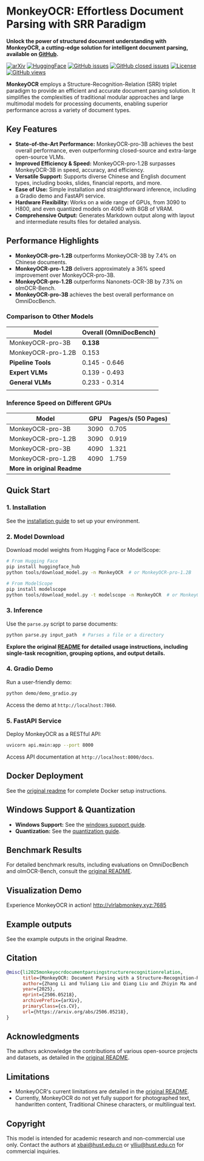 # MonkeyOCR: Effortless Document Parsing with SRR Paradigm

**Unlock the power of structured document understanding with MonkeyOCR, a cutting-edge solution for intelligent document parsing, available on [GitHub](https://github.com/Yuliang-Liu/MonkeyOCR).**

[![arXiv](https://img.shields.io/badge/Arxiv-MonkeyOCR-b31b1b.svg?logo=arXiv)](https://arxiv.org/abs/2506.05218)
[![HuggingFace](https://img.shields.io/badge/HuggingFace%20Weights-black.svg?logo=HuggingFace)](https://huggingface.co/echo840/MonkeyOCR)
[![GitHub issues](https://img.shields.io/github/issues/Yuliang-Liu/MonkeyOCR?color=critical&label=Issues)](https://github.com/Yuliang-Liu/MonkeyOCR/issues?q=is%3Aopen+is%3Aissue)
[![GitHub closed issues](https://img.shields.io/github/issues-closed/Yuliang-Liu/MonkeyOCR?color=success&label=Issues)](https://github.com/Yuliang-Liu/MonkeyOCR/issues?q=is%3Aissue+is%3Aclosed)
[![License](https://img.shields.io/badge/License-Apache%202.0-yellow)](https://github.com/Yuliang-Liu/MonkeyOCR/blob/main/LICENSE.txt)
[![GitHub views](https://komarev.com/ghpvc/?username=Yuliang-Liu&repo=MonkeyOCR&color=brightgreen&label=Views)](https://github.com/Yuliang-Liu/MonkeyOCR)

**MonkeyOCR** employs a Structure-Recognition-Relation (SRR) triplet paradigm to provide an efficient and accurate document parsing solution. It simplifies the complexities of traditional modular approaches and large multimodal models for processing documents, enabling superior performance across a variety of document types.

## Key Features

*   **State-of-the-Art Performance:** MonkeyOCR-pro-3B achieves the best overall performance, even outperforming closed-source and extra-large open-source VLMs.
*   **Improved Efficiency & Speed:** MonkeyOCR-pro-1.2B surpasses MonkeyOCR-3B in speed, accuracy, and efficiency.
*   **Versatile Support:** Supports diverse Chinese and English document types, including books, slides, financial reports, and more.
*   **Ease of Use:** Simple installation and straightforward inference, including a Gradio demo and FastAPI service.
*   **Hardware Flexibility:** Works on a wide range of GPUs, from 3090 to H800, and even quantized models on 4060 with 8GB of VRAM.
*   **Comprehensive Output:** Generates Markdown output along with layout and intermediate results files for detailed analysis.

## Performance Highlights

*   **MonkeyOCR-pro-1.2B** outperforms MonkeyOCR-3B by 7.4% on Chinese documents.
*   **MonkeyOCR-pro-1.2B** delivers approximately a 36% speed improvement over MonkeyOCR-pro-3B.
*   **MonkeyOCR-pro-1.2B** outperforms Nanonets-OCR-3B by 7.3% on olmOCR-Bench.
*   **MonkeyOCR-pro-3B** achieves the best overall performance on OmniDocBench.

### Comparison to Other Models

| Model                       | Overall (OmniDocBench) |
| --------------------------- | ----------------------- |
| MonkeyOCR-pro-3B          | **0.138**              |
| MonkeyOCR-pro-1.2B          | 0.153              |
| **Pipeline Tools**           | 0.145 - 0.646     |
| **Expert VLMs**           | 0.139 - 0.493    |
| **General VLMs**       | 0.233 - 0.314              |
|   |   |

### Inference Speed on Different GPUs

| Model                 | GPU   | Pages/s (50 Pages) |
| --------------------- | ----- | ------------------ |
| MonkeyOCR-pro-3B      | 3090  | 0.705              |
| MonkeyOCR-pro-1.2B    | 3090  | 0.919              |
| MonkeyOCR-pro-3B      | 4090  | 1.321              |
| MonkeyOCR-pro-1.2B    | 4090  | 1.759              |
| **More in original Readme** |      |                     |

## Quick Start

### 1. Installation

See the [installation guide](https://github.com/Yuliang-Liu/MonkeyOCR/blob/main/docs/install_cuda_pp.md#install-with-cuda-support) to set up your environment.

### 2. Model Download

Download model weights from Hugging Face or ModelScope:

```bash
# From Hugging Face
pip install huggingface_hub
python tools/download_model.py -n MonkeyOCR  # or MonkeyOCR-pro-1.2B

# From ModelScope
pip install modelscope
python tools/download_model.py -t modelscope -n MonkeyOCR  # or MonkeyOCR-pro-1.2B
```

### 3. Inference

Use the `parse.py` script to parse documents:

```bash
python parse.py input_path  # Parses a file or a directory
```

**Explore the original [README](https://github.com/Yuliang-Liu/MonkeyOCR) for detailed usage instructions, including single-task recognition, grouping options, and output details.**

### 4. Gradio Demo

Run a user-friendly demo:

```bash
python demo/demo_gradio.py
```

Access the demo at `http://localhost:7860`.

### 5. FastAPI Service

Deploy MonkeyOCR as a RESTful API:

```bash
uvicorn api.main:app --port 8000
```

Access API documentation at `http://localhost:8000/docs`.

## Docker Deployment

See the [original readme](https://github.com/Yuliang-Liu/MonkeyOCR) for complete Docker setup instructions.

## Windows Support & Quantization

*   **Windows Support:** See the [windows support guide](docs/windows_support.md).
*   **Quantization:** See the [quantization guide](docs/Quantization.md).

## Benchmark Results

For detailed benchmark results, including evaluations on OmniDocBench and olmOCR-Bench, consult the [original README](https://github.com/Yuliang-Liu/MonkeyOCR).

## Visualization Demo

Experience MonkeyOCR in action!  http://vlrlabmonkey.xyz:7685

## Example outputs

See the example outputs in the original Readme.

## Citation

```bibtex
@misc{li2025monkeyocrdocumentparsingstructurerecognitionrelation,
      title={MonkeyOCR: Document Parsing with a Structure-Recognition-Relation Triplet Paradigm}, 
      author={Zhang Li and Yuliang Liu and Qiang Liu and Zhiyin Ma and Ziyang Zhang and Shuo Zhang and Zidun Guo and Jiarui Zhang and Xinyu Wang and Xiang Bai},
      year={2025},
      eprint={2506.05218},
      archivePrefix={arXiv},
      primaryClass={cs.CV},
      url={https://arxiv.org/abs/2506.05218}, 
}
```

## Acknowledgments

The authors acknowledge the contributions of various open-source projects and datasets, as detailed in the [original README](https://github.com/Yuliang-Liu/MonkeyOCR).

## Limitations

*   MonkeyOCR's current limitations are detailed in the [original README](https://github.com/Yuliang-Liu/MonkeyOCR).
*   Currently, MonkeyOCR do not yet fully support for photographed text, handwritten content, Traditional Chinese characters, or multilingual text.

## Copyright

This model is intended for academic research and non-commercial use only. Contact the authors at xbai@hust.edu.cn or ylliu@hust.edu.cn for commercial inquiries.